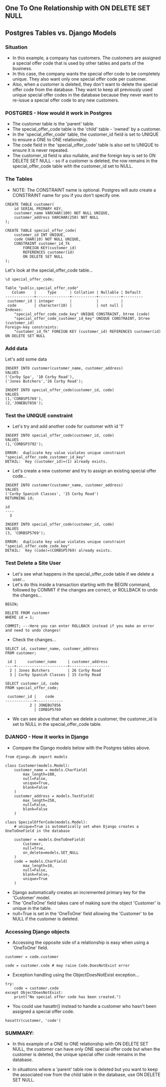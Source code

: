 ## One To One Relationship with ON DELETE SET NULL
## Postgres Tables vs. Django Models 

### Situation
- In this example, a company has customers.  The customers are assigned a special offer code that is used by other tables and parts of the business.
- In this case, the company wants the special offer code to be completely unique.  They also want only one special offer code per customer.
- Also, when a customer is deleted, they don't want to delete the special offer code from the database.  They want to keep all previously used unique special offer codes in the database because they never want to re-issue a special offer code to any new customers.

### POSTGRES - How would it work in Postgres
- The customer table is the 'parent' table.
- The special_offer_code table is the 'child' table - 'owned' by a customer.
- In the 'special_offer_code' table, the customer_id field is set to UNIQUE to ensure a ONE to ONE relationship.
- The code field in the 'special_offer_code' table is also set to UNIQUE to ensure it is never repeated.
- The customer_id field is also nullable, and the foreign key is set to ON DELETE SET NULL - so if a customer is deleted, the row remains in the special_offer_code table with the customer_id set to NULL.

### The Tables

- NOTE: The CONSTRAINT name is optional. Postgres will auto create a CONSTRAINT name for you if you don't specify one.

```
CREATE TABLE customer(
    id SERIAL PRIMARY KEY,
    customer_name VARCHAR(100) NOT NULL UNIQUE,
    customer_address VARCHAR(250) NOT NULL
);

CREATE TABLE special_offer_code(
    customer_id INT UNIQUE, 
    code CHAR(10) NOT NULL UNIQUE,
    CONSTRAINT customer_id_fk
        FOREIGN KEY(customer_id)
        REFERENCES customer(id)
        ON DELETE SET NULL
);
```

Let's look at the special_offer_code table...

```
\d special_offer_code;
```

```
Table "public.special_offer_code"
   Column    |     Type      | Collation | Nullable | Default 
-------------+---------------+-----------+----------+---------
 customer_id | integer       |           |          | 
 code        | character(10) |           | not null | 
Indexes:
    "special_offer_code_code_key" UNIQUE CONSTRAINT, btree (code)
    "special_offer_code_customer_id_key" UNIQUE CONSTRAINT, btree (customer_id)
Foreign-key constraints:
    "customer_id_fk" FOREIGN KEY (customer_id) REFERENCES customer(id) ON DELETE SET NULL

```

### Add data
Let's add some data

```
INSERT INTO customer(customer_name, customer_address)
VALUES
('Corby Spa', '10 Corby Road'),
('Jones Butchers','26 Corby Road');

INSERT INTO special_offer_code(customer_id, code)
VALUES
(1,'CORBSP5769'),
(2,'JONEBU7856');
```

### Test the UNIQUE constraint 
- Let's try and add another code for customer with id '1'

```
INSERT INTO special_offer_code(customer_id, code)
VALUES
(1,'CORBSP3792');

ERROR:  duplicate key value violates unique constraint "special_offer_code_customer_id_key"
DETAIL:  Key (customer_id)=(1) already exists.
```

- Let's create a new customer and try to assign an existing special offer code...

```
INSERT INTO customer(customer_name, customer_address)
VALUES 
('Corby Spanish Classes', '15 Corby Road')
RETURNING id;
```

```
id 
----
  3
```

```
INSERT INTO special_offer_code(customer_id, code)
VALUES
(3, 'CORBSP5769');

ERROR:  duplicate key value violates unique constraint "special_offer_code_code_key"
DETAIL:  Key (code)=(CORBSP5769) already exists.
```

### Test Delete a Site User

- Let's see what happens in the special_offer_code table if we delete a user...
- Let's do this inside a transaction starting with the BEGIN command, followed by COMMIT if the changes are correct, or ROLLBACK to undo the changes...

```
BEGIN;

DELETE FROM customer
WHERE id = 1;
```

```
COMMIT; ---Here you can enter ROLLBACK instead if you make an error and need to undo changes!
```

- Check the changes...

```
SELECT id, customer_name, customer_address
FROM customer;
```

```
 id |     customer_name     | customer_address 
----+-----------------------+------------------
  2 | Jones Butchers        | 26 Corby Road
  3 | Corby Spanish Classes | 15 Corby Road
```

```
SELECT customer_id, code 
FROM special_offer_code;
```

```
 customer_id |    code    
-------------+------------
           2 | JONEBU7856
             | CORBSP5769
```

- We can see above that when we delete a customer, the customer_id is set to NULL in the special_offer_code table.

### DJANGO - How it works in Django

- Compare the Django models below with the Postgres tables above.

```
from django.db import models

class Customer(models.Model):
    customer_name = models.CharField(
        max_length=100,
        null=False,
        unique=True,
        blank=False
    )
    customer_address = models.TextField(
        max_length=250,
        null=False,
        blank=False
    )

class SpecialOfferCode(models.Model):
    # unique=True is automatically set when Django creates a OneToOneField in the database

    customer = models.OneToOneField(
        Customer,
        null=True,
        on_delete=models.SET_NULL
    )
    code = models.CharField(
        max_length=10,
        null=False,
        blank=False,
        unique=True
    )
```

- Django automatically creates an incremented primary key for the 'Customer' model.
- The 'OneToOne' field takes care of making sure the object 'Customer' is unique in the table.
- null=True is set in the 'OneToOne' field allowing the 'Customer' to be NULL if the customer is deleted.

### Accessing Django objects

- Accessing the opposite side of a relationship is easy when using a 'OneToOne' field.

```
customer = code.customer

code = customer.code # may raise Code.DoesNotExist error
```

- Exception handling using the ObjectDoesNotExist exception...

```
try:
    code = customer.code
except ObjectDoesNotExist:
    print("No special offer code has been created.")
```

- You could use hasattr() instead to handle a customer who hasn't been assigned a special offer code.

```
hasattr(customer, 'code')
```

### SUMMARY:  

- In this example of a ONE to ONE relationship with ON DELETE SET NULL, the customer can have only ONE special offer code but when the customer is deleted, the unique special offer code remains in the database.

- In situations where a 'parent' table row is deleted but you want to keep the associated row from the child table in the database, use ON DELETE SET NULL.
